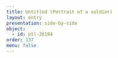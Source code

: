 ```yaml
---
title: Untitled (Portrait of a soldier)
layout: entry
presentation: side-by-side
object:
  - id: ptl-26184
order: 137
menu: false
---
```







